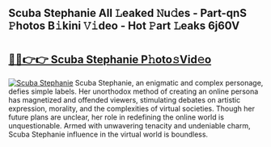 ## Scuba Stephanie All 𝙻eaked 𝙽u𝚍es - Part-qnS 𝙿hotos B𝚒kini 𝚅𝚒deo - Hot 𝙿art 𝙻eaks 6j60V

# <h2><a href="http://ld75s0a.urlbe.top/?page=Scuba+Stephanie">🔗🔗👉👉 Scuba Stephanie P𝚑oto𝚜Vid𝚎o</a></h2>

[![Scuba Stephanie](https://i.imgur.com/eBuTRDB.gif)](http://ld75s0a.urlbe.top/?page=Scuba+Stephanie)
Scuba Stephanie, an enigmatic and complex personage, defies simple labels. Her unorthodox method of creating an online persona has magnetized and offended viewers, stimulating debates on artistic expression, morality, and the complexities of virtual societies. Though her future plans are unclear, her role in redefining the online world is unquestionable. Armed with unwavering tenacity and undeniable charm, Scuba Stephanie influence in the virtual world is boundless.
